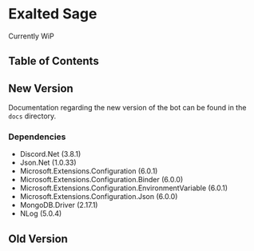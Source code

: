 # Exalted Sage

Currently WiP

## Table of Contents

## New Version

Documentation regarding the new version of the bot can be found in the `docs` directory.

### Dependencies

- Discord.Net (3.8.1)
- Json.Net (1.0.33)
- Microsoft.Extensions.Configuration (6.0.1)
- Microsoft.Extensions.Configuration.Binder (6.0.0)
- Microsoft.Extensions.Configuration.EnvironmentVariable (6.0.1)
- Microsoft.Extensions.Configuration.Json (6.0.0)
- MongoDB.Driver (2.17.1)
- NLog (5.0.4)

## Old Version

